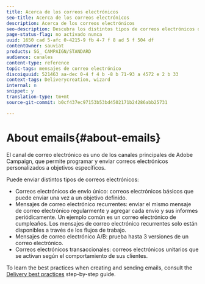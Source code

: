 ```yaml
---
title: Acerca de los correos electrónicos
seo-title: Acerca de los correos electrónicos
description: Acerca de los correos electrónicos
seo-description: Descubra los distintos tipos de correos electrónicos que puede enviar con Adobe Campaign.
page-status-flag: no activado nunca
uuid: 1650 cad 5-afc 0-4215-9 fb 4-7 f 8 ad 5 f 504 df
contentOwner: sauviat
products: SG_ CAMPAIGN/STANDARD
audience: canales
content-type: reference
topic-tags: mensajes de correo electrónico
discoiquuid: 521463 aa-dec 0-4 f 4 b -8 b 71-93 a 4572 e 2 b 33
context-tags: Deliverycreation, wizard
internal: n
snippet: y
translation-type: tm+mt
source-git-commit: b0cf437ec97153b53bd4502171b24286abb25731

---
```



# About emails{#about-emails}

El canal de correo electrónico es uno de los canales principales de Adobe Campaign, que permite programar y enviar correos electrónicos personalizados a objetivos específicos.

Puede enviar distintos tipos de correos electrónicos:

* Correos electrónicos de envío único: correos electrónicos básicos que puede enviar una vez a un objetivo definido.
* Mensajes de correo electrónico recurrentes: enviar el mismo mensaje de correo electrónico regularmente y agregar cada envío y sus informes periódicamente. Un ejemplo común es un correo electrónico de cumpleaños. Los mensajes de correo electrónico recurrentes solo están disponibles a través de los flujos de trabajo.
* Mensajes de correo electrónico A/B: prueba hasta 3 versiones de un correo electrónico.
* Correos electrónicos transaccionales: correos electrónicos unitarios que se activan según el comportamiento de sus clientes.

To learn the best practices when creating and sending emails, consult the [Delivery best practices](https://docs.campaign.adobe.com/doc/standard/getting_started/en/ACS_DeliveryBestPractices.html) step-by-step guide.
